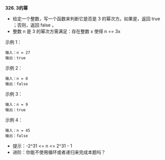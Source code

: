 **326. 3的幂**
- 给定一个整数，写一个函数来判断它是否是 3 的幂次方。如果是，返回 true ；否则，返回 false 。
- 整数 n 是 3 的幂次方需满足：存在整数 x 使得 n == 3x

示例 1：
```
输入：n = 27
输出：true
```
示例 2：
```
输入：n = 0
输出：false
```
示例 3：
```
输入：n = 9
输出：true
```
示例 4：
```
输入：n = 45
输出：false
```
- 提示：-2^31 <= n <= 2^31 - 1
- 进阶：你能不使用循环或者递归来完成本题吗？